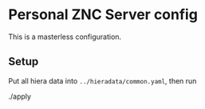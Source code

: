 Personal ZNC Server config
==========================

This is a masterless configuration.

Setup
-----

Put all hiera data into `../hieradata/common.yaml`, then run

  ./apply

